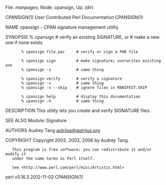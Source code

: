 File: *manpages*,  Node: cpansign,  Up: (dir)

CPANSIGN(1)           User Contributed Perl Documentation          CPANSIGN(1)



NAME
       cpansign - CPAN signature management utility

SYNOPSIS
           % cpansign              # verify an existing SIGNATURE, or
                                   # make a new one if none exists

           % cpansign file.par     # verify or sign a PAR file

           % cpansign sign         # make signature; overwrites existing one
           % cpansign -s           # same thing

           % cpansign verify       # verify a signature
           % cpansign -v           # same thing
           % cpansign -v --skip    # ignore files in MANIFEST.SKIP

           % cpansign help         # display this documentation
           % cpansign -h           # same thing

DESCRIPTION
       This utility lets you create and verify SIGNATURE files.

SEE ALSO
       Module::Signature

AUTHORS
       Audrey Tang <autrijus@autrijus.org>

COPYRIGHT
       Copyright 2002, 2003, 2006 by Audrey Tang.

       This program is free software; you can redistribute it and/or modify it
       under the same terms as Perl itself.

       See <http://www.perl.com/perl/misc/Artistic.html>



perl v5.16.3                      2012-11-02                       CPANSIGN(1)

